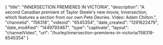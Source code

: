 {
    "title": "INNERSECTION PREMIERES IN VICTORIA",
    "description": "A second Canadian premiere of Taylor Steele's new movie, Innersection, which features a section from our own Pete Devries. Video: Adam Chilton.",
    "channelid": "158318",
    "videoid": "6545354",
    "date_created": "1291622479",
    "date_modified": "1449793467",
    "type": "captivate",
    "layout": "channelVideo",
    "url": "\/hurley\/innersection-premieres-in-victoria\/158318-6545354"
}
